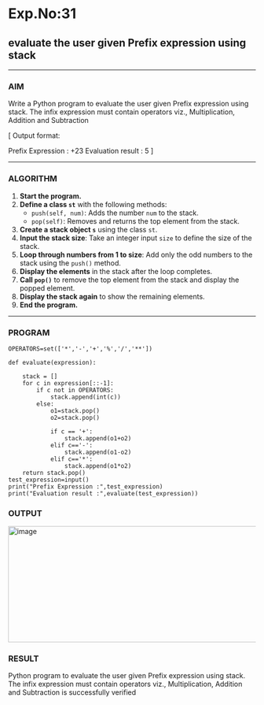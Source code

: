 # Exp.No:31  
## evaluate the user given Prefix expression using stack

---

### AIM  
Write a Python program to evaluate the user given Prefix expression using stack. The infix expression must contain operators viz., Multiplication, Addition and Subtraction

[ Output format:

Prefix Expression : +23
Evaluation result : 5 ]

---

### ALGORITHM

1. **Start the program.**
2. **Define a class `st`** with the following methods:
   - `push(self, num)`: Adds the number `num` to the stack.
   - `pop(self)`: Removes and returns the top element from the stack.
3. **Create a stack object `s`** using the class `st`.
4. **Input the stack size**: Take an integer input `size` to define the size of the stack.
5. **Loop through numbers from 1 to size**: Add only the odd numbers to the stack using the `push()` method.
6. **Display the elements** in the stack after the loop completes.
7. **Call `pop()`** to remove the top element from the stack and display the popped element.
8. **Display the stack again** to show the remaining elements.
9. **End the program.**

---

### PROGRAM

```
OPERATORS=set(['*','-','+','%','/','**']) 

def evaluate(expression):
	
	stack = []
	for c in expression[::-1]:
	    if c not in OPERATORS:
	        stack.append(int(c))
	    else:
	        o1=stack.pop()
	        o2=stack.pop()
	        
	        if c == '+':
	            stack.append(o1+o2)
	        elif c=='-':
	            stack.append(o1-o2)
	        elif c=='*':
	            stack.append(o1*o2)
	return stack.pop()
test_expression=input()
print("Prefix Expression :",test_expression)
print("Evaluation result :",evaluate(test_expression))
```


### OUTPUT

<img width="782" height="236" alt="image" src="https://github.com/user-attachments/assets/97e409d7-bf87-4f6b-8e80-1c177921d71e" />


### RESULT

Python program to evaluate the user given Prefix expression using stack. The infix expression must contain operators viz., Multiplication, Addition and Subtraction is successfully verified
